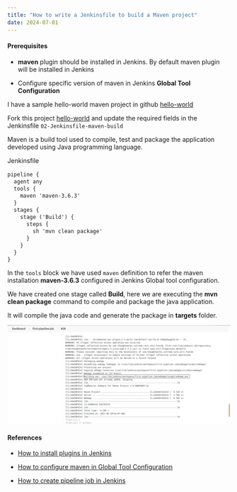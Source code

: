 ```yaml
---
title: "How to write a Jenkinsfile to build a Maven project"
date: 2024-07-01
---
```


#### Prerequisites

- **maven** plugin should be installed in Jenkins. By default maven plugin will be installed in Jenkins

- Configure specific version of maven in Jenkins **Global Tool Configuration**

I have a sample hello-world maven project in github [hello-world](https://github.com/vigneshsweekaran/hello-world)

Fork this project [hello-world](https://github.com/vigneshsweekaran/hello-world) and update the required fields in the Jenkinsfile `02-Jenkinsfile-maven-build`

Maven is a build tool used to compile, test and package the application developed using Java programming language.

Jenkinsfile

```
pipeline {
  agent any
  tools {
    maven 'maven-3.6.3' 
  }
  stages {
    stage ('Build') {
      steps {
        sh 'mvn clean package'
      }
    }
  }
}
```

In the `tools` block we have used `maven` definition to refer the maven installation **maven-3.6.3** configured in Jenkins Global tool configuration.

We have created one stage called **Build**, here we are executing the **mvn clean package** command to compile and package the java application.

It will compile the java code and generate the package in **targets** folder.

![jenkins](../../images/jenkins-maven-job.png)

#### References

- [How to install plugins in Jenkins](/index.php/jenkins/configuration/10-how-to-install-plugins)

- [How to configure maven in Global Tool Configuration](/index.php/jenkins/configuration/20-global-tool-configurations)

- [How to create pipeline job in Jenkins](/index.php/jenkins/pipeline/10-how-to-create-pipeline-job)
